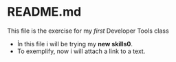 # README.md
This file is the exercise for my _first_ Developer Tools class
 * İn this file i will be trying  my **new skills0**.
  * To exemplify, now i will attach a link to a text.
